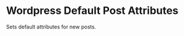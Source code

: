 Wordpress Default Post Attributes
=================================

Sets default attributes for new posts.
